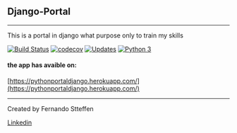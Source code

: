 Django-Portal
-
___
This is a portal in django what purpose  only to train my skills

[![Build Status](https://app.travis-ci.com/fernando-stteffen/Django-Portal.svg?branch=main)](https://app.travis-ci.com/fernando-stteffen/Django-Portal)
[![codecov](https://codecov.io/gh/fernando-stteffen/Django-Portal/branch/main/graph/badge.svg?token=NSOXM90P2J)](https://codecov.io/gh/fernando-stteffen/Django-Portal)
[![Updates](https://pyup.io/repos/github/fernando-stteffen/Django-Portal/shield.svg)](https://pyup.io/repos/github/fernando-stteffen/Django-Portal/)
[![Python 3](https://pyup.io/repos/github/fernando-stteffen/Django-Portal/python-3-shield.svg)](https://pyup.io/repos/github/fernando-stteffen/Django-Portal/)

#### the app has avaible on:
[https://pythonportaldjango.herokuapp.com/](https://pythonportaldjango.herokuapp.com/)
___
Created by Fernando Stteffen 

[Linkedin](https://www.linkedin.com/in/fernando-stteffen-9b9460210/)


